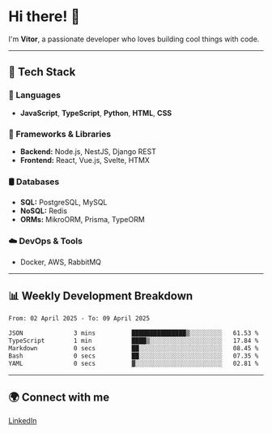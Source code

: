 
# Hi there! 👋

I'm **Vitor**, a passionate developer who loves building cool things with code.

---
## 🔧 Tech Stack

### 📌 Languages
- **JavaScript**, **TypeScript**, **Python**, **HTML**, **CSS**

### 🚀 Frameworks & Libraries
- **Backend:** Node.js, NestJS, Django REST
- **Frontend:** React, Vue.js, Svelte, HTMX

### 🛢️ Databases
- **SQL:** PostgreSQL, MySQL
- **NoSQL:** Redis
- **ORMs:** MikroORM, Prisma, TypeORM

### ☁️ DevOps & Tools
- Docker, AWS, RabbitMQ

---
## 📊 Weekly Development Breakdown

<!--START_SECTION:waka-->

```txt
From: 02 April 2025 - To: 09 April 2025

JSON              3 mins          ███████████████▒░░░░░░░░░   61.53 %
TypeScript        1 min           ████▒░░░░░░░░░░░░░░░░░░░░   17.84 %
Markdown          0 secs          ██░░░░░░░░░░░░░░░░░░░░░░░   08.45 %
Bash              0 secs          ██░░░░░░░░░░░░░░░░░░░░░░░   07.35 %
YAML              0 secs          ▓░░░░░░░░░░░░░░░░░░░░░░░░   02.81 %
```

<!--END_SECTION:waka-->

---
## 🌍 Connect with me
[LinkedIn](https://www.linkedin.com/in/vitorlc)
